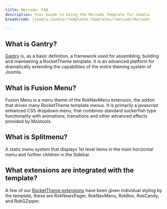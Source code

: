```yaml
---
title: Mercado: FAQ
description: Your Guide to Using the Mercado Template for Joomla
breadcrumb: /joomla:Joomla/!templates:Templates/!mercado:Mercado

---
```


What is Gantry?
-----
[Gantry][gantry] is, as a basic definition, a framework used for assembling, building and maintaining a RocketTheme template. It is an advanced platform for dramatically extending the capabilities of the entire theming system of Joomla.

What is Fusion Menu?
-----
Fusion Menu is a menu theme of the RokNavMenu extension, the addon that drives many RocketTheme template menus. It is primarily a javascript enhanced CSS dropdown menu, that combines standard suckerfish type functionality with animations, transitions and other advanced effects provided by Mootools.

What is Splitmenu?
-----
A static menu system that displays 1st level items in the main horizontal menu and further children in the Sidebar.

What extensions are integrated with the template?
-----
A few of our [RocketTheme extensions][extensions] have been given individual styling by the template, these are RokNewsPager, RokNavMenu, RokBox, RokCandy, and RokGZipper.

[gantry]: http://gantry-framework.org/
[features]: http://demo.rockettheme.com/joomla-Templates/mercado/features
[font]: http://www.fontsquirrel.com/fonts/ubuntu
[forum]: http://www.rockettheme.com/forum/joomla-template-mercado/
[dropdown]: http://demo.rockettheme.com/joomla-Templates/mercado/features/menu-options
[splitmenu]: http://demo.rockettheme.com/joomla-Templates/mercado/features/menu-options
[extensions]: http://demo.rockettheme.com/joomla-Templates/mercado/features/extensions
